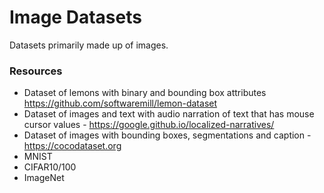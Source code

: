 # Image Datasets

Datasets primarily made up of images.

### Resources

- Dataset of lemons with binary and bounding box attributes https://github.com/softwaremill/lemon-dataset
- Dataset of images and text with audio narration of text that has mouse cursor values - https://google.github.io/localized-narratives/
- Dataset of images with bounding boxes, segmentations and caption - https://cocodataset.org
- MNIST
- CIFAR10/100
- ImageNet
